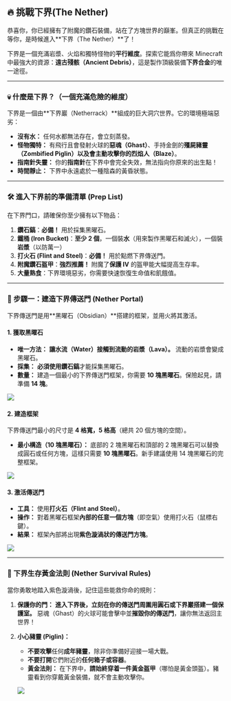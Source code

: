 ## 🔥 挑戰下界(The Nether)



恭喜你，你已經擁有了附魔的鑽石裝備，站在了方塊世界的巔峯。但真正的挑戰在等你，是時候進入**下界（The Nether）**了！

下界是一個充滿岩漿、火焰和獨特怪物的**平行維度**。探索它能爲你帶來 Minecraft 中最強大的資源：**遠古殘骸（Ancient Debris）**，這是製作頂級裝備**下界合金**的唯一途徑。

------



### 💀 什麼是下界？（一個充滿危險的維度）



下界是一個由**下界巖（Netherrack）**組成的巨大洞穴世界。它的環境極端惡劣：

- **沒有水：** 任何水都無法存在，會立刻蒸發。
- **怪物獨特：** 有飛行且會發射火球的**惡魂（Ghast）**、手持金劍的**殭屍豬靈（Zombified Piglin）**以及會主動攻擊你的**烈焰人（Blaze）**。
- **指南針失靈：** 你的**指南針**在下界中會完全失效，無法指向你原來的出生點！
- **時間靜止：** 下界中永遠處於一種陰森的黃昏狀態。

------



### 🛠️ 進入下界前的準備清單 (Prep List)



在下界門口，請確保你至少擁有以下物品：

1. **鑽石鎬**：**必備！** 用於採集黑曜石。
2. **鐵桶 (Iron Bucket)**：**至少 2 個**，一個裝**水**（用來製作黑曜石和滅火），一個裝**岩漿**（以防萬一）
3. **打火石 (Flint and Steel)**：**必備！** 用於點燃下界傳送門。
4. **附魔鑽石盔甲**：**強烈推薦！** 附魔了**保護 IV** 的盔甲能大幅提高生存率。
5. **大量熟食**：下界環境惡劣，你需要快速恢復生命值和飢餓值。

------



### 🔮 步驟一：建造下界傳送門 (Nether Portal)



下界傳送門是用**黑曜石（Obsidian）**搭建的框架，並用火將其激活。



#### 1. 獲取黑曜石



- **唯一方法：** **讓水流（Water）接觸到流動的岩漿（Lava）。** 流動的岩漿會變成黑曜石。
- **採集：** **必須使用鑽石鎬**才能採集黑曜石。
- **數量：** 建造一個最小的下界傳送門框架，你需要 **10 塊黑曜石**。保險起見，請準備 **14 塊**。

![](https://zh.minecraft.wiki/images/Obsidian_JE3_BE2.png?31e17&format=original)



#### 2. 建造框架



下界傳送門最小的尺寸是 **4 格寬，5 格高**（總共 20 個方塊的空間）。

- **最小構造（10 塊黑曜石）：** 底部的 2 塊黑曜石和頂部的 2 塊黑曜石可以替換成圓石或任何方塊，這樣只需要 **10 塊黑曜石**。新手建議使用 14 塊黑曜石的完整框架。

![](https://zh.minecraft.wiki/images/Nether_portal_%28animated%29.png?441e3&format=original)

#### 3. 激活傳送門



- **工具：** 使用**打火石（Flint and Steel）**。
- **操作：** 對着黑曜石框架**內部的任意一個方塊**（即空氣）使用打火石（鼠標右鍵）。
- **結果：** 框架內部將出現**紫色漩渦狀的傳送門方塊**。

![](https://zh.minecraft.wiki/images/Nether_Portal_BE.gif?92f7b&format=original)

------



### 🚨 下界生存黃金法則 (Nether Survival Rules)



當你勇敢地踏入紫色漩渦後，記住這些能救你命的規則：

1. **保護你的門：** **進入下界後，立刻在你的傳送門周圍用圓石或下界巖搭建一個保護室。** 惡魂（Ghast）的火球可能會擊中並**摧毀你的傳送門**，讓你無法返回主世界！

2. **小心豬靈 (Piglin)：**

   - **不要攻擊**任何**成年豬靈**，除非你準備好迎接一場大戰。
   - **不要打開**它們附近的**任何箱子或容器**。
   - **黃金法則：** 在下界中，**請始終穿着一件黃金盔甲**（哪怕是黃金頭盔）。豬靈看到你穿戴黃金裝備，就不會主動攻擊你。

   ![](https://zh.minecraft.wiki/images/Piglin_Attacking_with_melee_weapon.png?ca8ab&format=original)